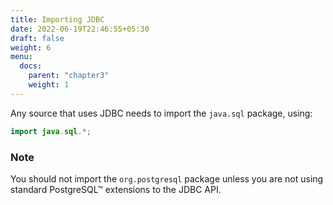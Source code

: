 ```yaml
---
title: Importing JDBC
date: 2022-06-19T22:46:55+05:30
draft: false
weight: 6
menu:
  docs:
    parent: "chapter3"
    weight: 1
---
```


Any source that uses JDBC needs to import the `java.sql` package, using:

```java
import java.sql.*;
```

### Note

You should not import the `org.postgresql` package unless you are not using standard
PostgreSQL™ extensions to the JDBC API.
